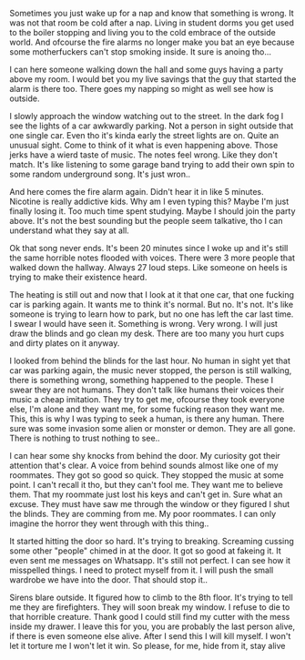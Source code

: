 Sometimes you just wake up for a nap and know that something is wrong. It was not that room be cold after a nap. Living in student dorms you get used to the boiler stopping and living you to the cold embrace of the outside world. And ofcourse the fire alarms no longer make you bat an eye because some motherfuckers can't stop smoking inside. It sure is anoing tho...

I can here someone walking down the hall and some guys having a party above my room. I would bet you my live savings that the guy that started the alarm is there too. There goes my napping so might as well see how is outside.

I slowly approach the window watching out to the street. In the dark fog I see the lights of a car awkwardly parking. Not a person in sight outside that one single car. Even tho it's kinda early the street lights are on. Quite an unusual sight. Come to think of it what is even happening above. Those jerks have a wierd taste of music. The notes feel wrong. Like they don't match. It's like listening to some garage band trying to add their own spin to some random underground song. It's just wron..

And here comes the fire alarm again. Didn't hear it in like 5 minutes. Nicotine is really addictive kids. Why am I even typing this? Maybe I'm just finally losing it. Too much time spent studying. Maybe I should join the party above. It's not the best sounding but the people seem talkative, tho I can understand what they say at all.

Ok that song never ends. It's been 20 minutes since I woke up and it's still the same horrible notes flooded with voices. There were 3 more people that walked down the hallway. Always 27 loud steps. Like someone on heels is trying to make their existence heard.

 The heating is still out and now that I look at it that one car, that one fucking car is parking again. It wants me to think it's normal. But no. It's not. It's like someone is trying to learn how to park, but no one has left the car last time. I swear I would have seen it. Something is wrong. Very wrong. I will just draw the blinds and go clean my desk. There are too many you hurt cups and dirty plates on it anyway.

I looked from behind the blinds for the last hour. No human in sight yet that car was parking again, the music never stopped, the person is still walking, there is something wrong, something happened to the people. These I swear they are not humans. They don't talk like humans their voices their music a cheap imitation. They try to get me, ofcourse they took everyone else, I'm alone and they want me, for some fucking reason they want me. This, this is why I was typing to seek a human, is there any human. There sure was some invasion some alien or monster or demon. They are all gone. There is nothing to trust nothing to see..

I can hear some shy knocks from behind the door. My curiosity got their attention that's clear. A voice from behind sounds almost like one of my roommates. They got so good so quick. They stopped the music at some point. I can't recall it tho, but they can't fool me. They want me to believe them. That my roommate just lost his keys and can't get in. Sure what an excuse. They must have saw me through the window or they figured I shut the blinds. They are comming from me. My poor roommates. I can only imagine the horror they went through with this thing..

It started hitting the door so hard. It's trying to breaking. Screaming cussing some other "people" chimed in at the door. It got so good at fakeing it. It even sent me messages on Whatsapp.  It's still not perfect. I can see how it misspelled things. I need to protect myself from it. I will push the small wardrobe we have into the door. That should stop it..

Sirens blare outside. It figured how to climb to the 8th floor. It's trying to tell me they are firefighters. They will soon break my window. I refuse to die to that horrible creature. Thank good I could still find my cutter with the mess inside my drawer. I leave this for you, you are probably the last person alive, if there is even someone else alive. After I send this I will kill myself. I won't let it torture me I won't let it win. So please, for me, hide from it, stay alive

